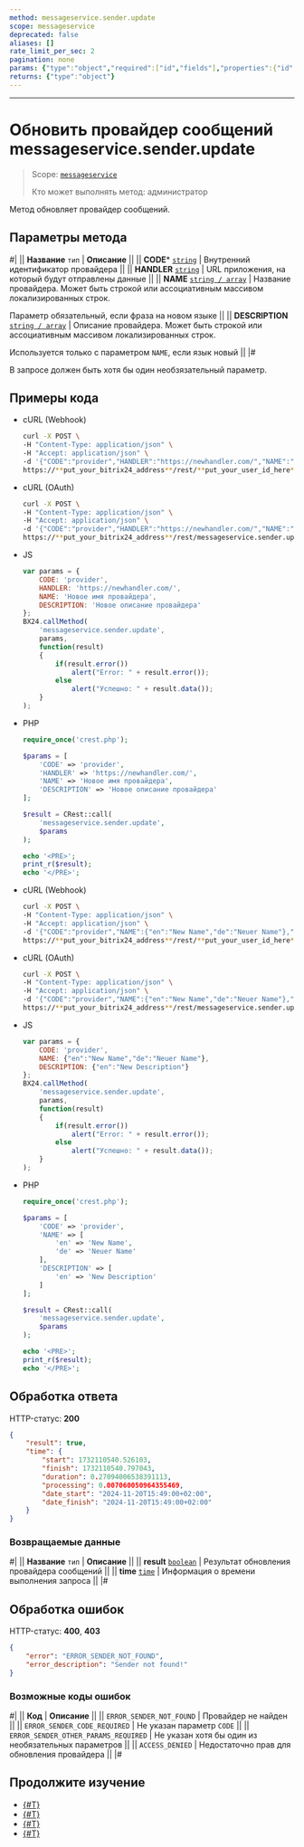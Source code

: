 ```yaml
---
method: messageservice.sender.update
scope: messageservice
deprecated: false
aliases: []
rate_limit_per_sec: 2
pagination: none
params: {"type":"object","required":["id","fields"],"properties":{"id":{"type":"integer"},"fields":{"type":"object"}}}
returns: {"type":"object"}
---
```



---

# Обновить провайдер сообщений messageservice.sender.update

> Scope: [`messageservice`](../scopes/permissions.md)
>
> Кто может выполнять метод: администратор

Метод обновляет провайдер сообщений.

## Параметры метода



#|
|| **Название**
`тип` | **Описание** ||
|| **CODE***
[`string`](../data-types.md) | Внутренний идентификатор провайдера ||
|| **HANDLER**
[`string`](../data-types.md) | URL приложения, на который будут отправлены данные ||
|| **NAME**
[`string / array`](../data-types.md) | Название провайдера. Может быть строкой или ассоциативным массивом локализированных строк. 

Параметр обязательный, если фраза на новом языке ||
|| **DESCRIPTION**
[`string / array`](../data-types.md) | Описание провайдера. Может быть строкой или ассоциативным массивом локализированных строк. 

Используется только с параметром `NAME`, если язык новый ||
|#

В запросе должен быть хотя бы один необзязательный параметр.

## Примеры кода





- cURL (Webhook)

    ```bash
    curl -X POST \
    -H "Content-Type: application/json" \
    -H "Accept: application/json" \
    -d '{"CODE":"provider","HANDLER":"https://newhandler.com/","NAME":"Новое имя провайдера","DESCRIPTION":"Новое описание провайдера"}' \
    https://**put_your_bitrix24_address**/rest/**put_your_user_id_here**/**put_your_webbhook_here**/messageservice.sender.update
    ```

- cURL (OAuth)

    ```bash
    curl -X POST \
    -H "Content-Type: application/json" \
    -H "Accept: application/json" \
    -d '{"CODE":"provider","HANDLER":"https://newhandler.com/","NAME":"Новое имя провайдера","DESCRIPTION":"Новое описание провайдера","auth":"**put_access_token_here**"}' \
    https://**put_your_bitrix24_address**/rest/messageservice.sender.update
    ```

- JS

    ```js
    var params = {
        CODE: 'provider',
        HANDLER: 'https://newhandler.com/',
        NAME: 'Новое имя провайдера',
        DESCRIPTION: 'Новое описание провайдера'
    };
    BX24.callMethod(
        'messageservice.sender.update',
        params,
        function(result)
        {
            if(result.error())
                alert("Error: " + result.error());
            else
                alert("Успешно: " + result.data());
        }
    );
    ```

- PHP

    ```php
    require_once('crest.php');

    $params = [
        'CODE' => 'provider',
        'HANDLER' => 'https://newhandler.com/',
        'NAME' => 'Новое имя провайдера',
        'DESCRIPTION' => 'Новое описание провайдера'
    ];

    $result = CRest::call(
        'messageservice.sender.update',
        $params
    );

    echo '<PRE>';
    print_r($result);
    echo '</PRE>';
    ```





- cURL (Webhook)

    ```bash
    curl -X POST \
    -H "Content-Type: application/json" \
    -H "Accept: application/json" \
    -d '{"CODE":"provider","NAME":{"en":"New Name","de":"Neuer Name"},"DESCRIPTION":{"en":"New Description"}}' \
    https://**put_your_bitrix24_address**/rest/**put_your_user_id_here**/**put_your_webbhook_here**/messageservice.sender.update
    ```

- cURL (OAuth)

    ```bash
    curl -X POST \
    -H "Content-Type: application/json" \
    -H "Accept: application/json" \
    -d '{"CODE":"provider","NAME":{"en":"New Name","de":"Neuer Name"},"DESCRIPTION":{"en":"New Description"},"auth":"**put_access_token_here**"}' \
    https://**put_your_bitrix24_address**/rest/messageservice.sender.update
    ```

- JS

    ```js
    var params = {
        CODE: 'provider',
        NAME: {"en":"New Name","de":"Neuer Name"},
        DESCRIPTION: {"en":"New Description"}
    };
    BX24.callMethod(
        'messageservice.sender.update',
        params,
        function(result)
        {
            if(result.error())
                alert("Error: " + result.error());
            else
                alert("Успешно: " + result.data());
        }
    );
    ```

- PHP

    ```php
    require_once('crest.php');

    $params = [
        'CODE' => 'provider',
        'NAME' => [
            'en' => 'New Name',
            'de' => 'Neuer Name'
        ],
        'DESCRIPTION' => [
            'en' => 'New Description'
        ]
    ];

    $result = CRest::call(
        'messageservice.sender.update',
        $params
    );

    echo '<PRE>';
    print_r($result);
    echo '</PRE>';
    ```



## Обработка ответа

HTTP-статус: **200**

```json
{
    "result": true,
    "time": {
        "start": 1732110540.526103,
        "finish": 1732110540.797043,
        "duration": 0.27094006538391113,
        "processing": 0.007060050964355469,
        "date_start": "2024-11-20T15:49:00+02:00",
        "date_finish": "2024-11-20T15:49:00+02:00"
    }
}
```

### Возвращаемые данные

#|
|| **Название**
`тип` | **Описание** ||
|| **result**
[`boolean`](../data-types.md) | Результат обновления провайдера сообщений ||
|| **time**
[`time`](../data-types.md) | Информация о времени выполнения запроса ||
|#

## Обработка ошибок

HTTP-статус: **400**, **403**

```json
{
    "error": "ERROR_SENDER_NOT_FOUND",
    "error_description": "Sender not found!"
}
```



### Возможные коды ошибок

#|
|| **Код** | **Описание** ||
|| `ERROR_SENDER_NOT_FOUND` | Провайдер не найден ||
|| `ERROR_SENDER_CODE_REQUIRED` | Не указан параметр `CODE` ||
|| `ERROR_SENDER_OTHER_PARAMS_REQUIRED` | Не указан хотя бы один из необязательных параметров ||
|| `ACCESS_DENIED` | Недостаточно прав для обновления провайдера ||
|#



## Продолжите изучение

- [{#T}](./messageservice-sender-add.md)
- [{#T}](./messageservice-sender-list.md)
- [{#T}](./messageservice-sender-delete.md)
- [{#T}](./messageservice-message-status-update.md)

